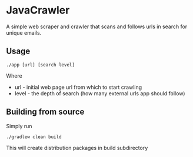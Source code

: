 # JavaCrawler  
A simple web scraper and crawler that scans and follows urls in search for unique emails.
## Usage
```
./app [url] [search level]
```
Where 
- url - initial web page url from which to start crawling
- level - the depth of search (how many external urls app should follow)

## Building from source
Simply run 
```
./gradlew clean build
```
This will create distribution packages in build subdirectory
